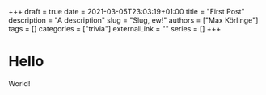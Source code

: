 +++
draft = true
date = 2021-03-05T23:03:19+01:00
title = "First Post"
description = "A description"
slug = "Slug, ew!"
authors = ["Max Körlinge"]
tags = []
categories = ["trivia"]
externalLink = ""
series = []
+++

# Hello

World!
